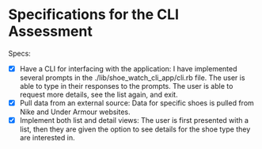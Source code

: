 # Specifications for the CLI Assessment

Specs:
- [x] Have a CLI for interfacing with the application: I have implemented several prompts in the ./lib/shoe_watch_cli_app/cli.rb file. The user is able to type in their responses to the prompts. The user is able to request more details, see the list again, and exit.
- [x] Pull data from an external source: Data for specific shoes is pulled from Nike and Under Armour websites.
- [x] Implement both list and detail views: The user is first presented with a list, then they are given the option to see details for the shoe type they are interested in.
